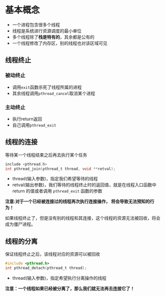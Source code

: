 # 基本概念

* 一个进程包含很多个线程
* 线程是系统进行资源调度的最小单位
* 多个线程除了**栈是特有的**，其余都是公有的
* 一个线程修改了内存区，别的线程也对该区域可见

## 线程终止

### 被动终止

* 调用`exit`函数杀死了线程所属的进程
* 其余线程调用`pthread_cancel`取消某个进程

### 主动终止

* 执行return返回
* 自己调用`pthread_exit`

## 线程的连接 

等待某一个线程结束之后再去执行某个任务

```c
include <pthread.h>
int pthread_join(pthread_t thread, void **retval);
```

- thread(输入参数)，指定我们希望等待的线程
- retval(输出参数)，我们等待的线程终止时的返回值，就是在线程入口函数中 return 的值或者调用 `pthread_exit` 函数的参数

**注意:对于一个已经被连接过的线程再次执行连接操作， 将会导致无法预知的行为！**

如果线程终止了，但是没有别的线程和其连接，这个线程的资源无法被回收，将会成为僵尸进程。

## 线程的分离

保证线程终止之后，该线程对应的资源可以被回收

```c
#include <pthread.h>
int pthread_detach(pthread_t thread);
```

- thread(输入参数)，指定希望执行分离操作的线程

**注意：一个线程如果已经被分离了，那么我们就无法再去连接它了！**